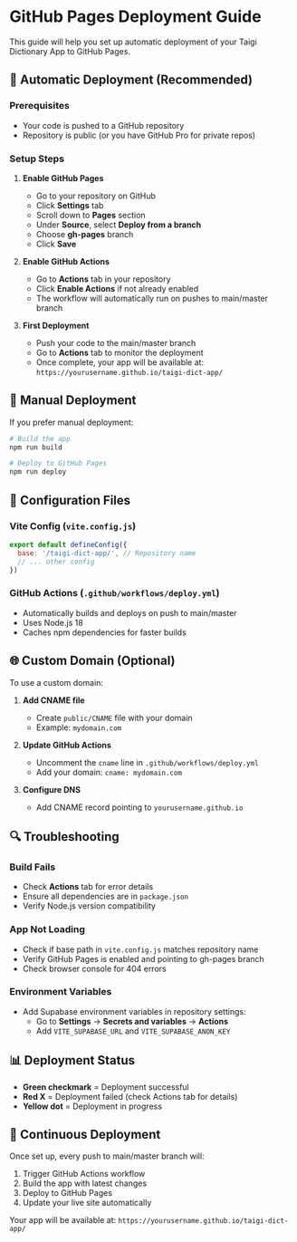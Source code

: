 # GitHub Pages Deployment Guide

This guide will help you set up automatic deployment of your Taigi Dictionary App to GitHub Pages.

## 🚀 Automatic Deployment (Recommended)

### Prerequisites
- Your code is pushed to a GitHub repository
- Repository is public (or you have GitHub Pro for private repos)

### Setup Steps

1. **Enable GitHub Pages**
   - Go to your repository on GitHub
   - Click **Settings** tab
   - Scroll down to **Pages** section
   - Under **Source**, select **Deploy from a branch**
   - Choose **gh-pages** branch
   - Click **Save**

2. **Enable GitHub Actions**
   - Go to **Actions** tab in your repository
   - Click **Enable Actions** if not already enabled
   - The workflow will automatically run on pushes to main/master branch

3. **First Deployment**
   - Push your code to the main/master branch
   - Go to **Actions** tab to monitor the deployment
   - Once complete, your app will be available at: `https://yourusername.github.io/taigi-dict-app/`

## 🔧 Manual Deployment

If you prefer manual deployment:

```bash
# Build the app
npm run build

# Deploy to GitHub Pages
npm run deploy
```

## 📝 Configuration Files

### Vite Config (`vite.config.js`)
```javascript
export default defineConfig({
  base: '/taigi-dict-app/', // Repository name
  // ... other config
})
```

### GitHub Actions (`.github/workflows/deploy.yml`)
- Automatically builds and deploys on push to main/master
- Uses Node.js 18
- Caches npm dependencies for faster builds

## 🌐 Custom Domain (Optional)

To use a custom domain:

1. **Add CNAME file**
   - Create `public/CNAME` file with your domain
   - Example: `mydomain.com`

2. **Update GitHub Actions**
   - Uncomment the `cname` line in `.github/workflows/deploy.yml`
   - Add your domain: `cname: mydomain.com`

3. **Configure DNS**
   - Add CNAME record pointing to `yourusername.github.io`

## 🔍 Troubleshooting

### Build Fails
- Check **Actions** tab for error details
- Ensure all dependencies are in `package.json`
- Verify Node.js version compatibility

### App Not Loading
- Check if base path in `vite.config.js` matches repository name
- Verify GitHub Pages is enabled and pointing to gh-pages branch
- Check browser console for 404 errors

### Environment Variables
- Add Supabase environment variables in repository settings:
  - Go to **Settings** → **Secrets and variables** → **Actions**
  - Add `VITE_SUPABASE_URL` and `VITE_SUPABASE_ANON_KEY`

## 📊 Deployment Status

- **Green checkmark** = Deployment successful
- **Red X** = Deployment failed (check Actions tab for details)
- **Yellow dot** = Deployment in progress

## 🔄 Continuous Deployment

Once set up, every push to main/master branch will:
1. Trigger GitHub Actions workflow
2. Build the app with latest changes
3. Deploy to GitHub Pages
4. Update your live site automatically

Your app will be available at: `https://yourusername.github.io/taigi-dict-app/` 